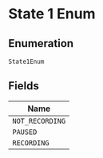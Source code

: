 
# State 1 Enum

## Enumeration

`State1Enum`

## Fields

| Name |
|  --- |
| `NOT_RECORDING` |
| `PAUSED` |
| `RECORDING` |

